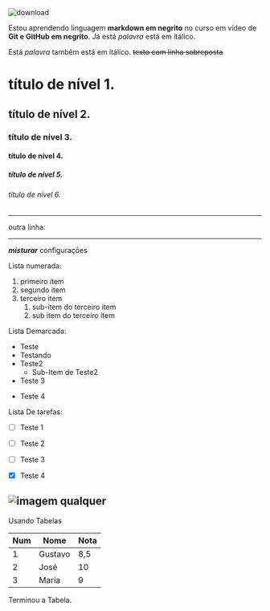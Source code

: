 ![download](https://user-images.githubusercontent.com/50236148/143042820-4207207e-e851-4324-8523-41785ac6a1f8.png)


Estou aprendendo linguagem **markdown em negrito** no curso em vídeo de __Git e GitHub em negrito__.  Já está *palavra* está em itálico.

Está _palavra_ tambêm está em itálico. ~~texto com linha sobreposta~~ 

# título de nível 1.

## título de nível 2.

### título de nível 3.

#### título de nível 4.

##### título de nível 5.

###### título de nível 6.

---

outra linha:

***


__*misturar*__ configurações


Lista numerada:

1. primeiro item
1. segundo item
1. terceiro item
   1. sub-item do terceiro item
   2. sub item do terceiro item
   



Lista Demarcada:

* Teste
* Testando
* Teste2
   * Sub-Item de Teste2
* Teste 3
- Teste 4


Lista De tarefas:

- [ ] Teste 1
- [ ] Teste 2
- [ ] Teste 3
- [x] Teste 4


![imagem qualquer](http://cdn.shopify.com/s/files/1/2425/3665/products/102-022_1200x1200.jpg?v=1574792050)
---


Usando Tabelas

Num|Nome|Nota
---|---|---
1 | Gustavo | 8,5
2 | José | 10
3 | Maria | 9

Terminou a Tabela.
